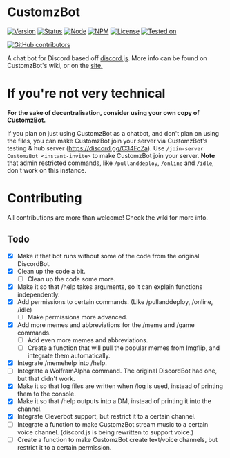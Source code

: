 # CustomzBot

[![Version](https://img.shields.io/badge/Version-1.1-green.svg?style=flat-square)](https://github.com/GlitchMasta47/CustomzBot/releases)
[![Status](https://img.shields.io/badge/Status-Ready-green.svg?style=flat-square)]()
[![Node](https://img.shields.io/badge/Node-5.2.0-blue.svg?style=flat-square)](http://nodejs.org)
[![NPM](https://img.shields.io/badge/NPM-3.5.3-blue.svg?style=flat-square)](http://nodejs.org)
[![License](https://img.shields.io/badge/License-GNU-blue.svg?style=flat-square)]()
[![Tested on](https://img.shields.io/badge/Tested%20on-Windows%2010%2FUbuntu%2015.10-lightgrey.svg?style=flat-square)]()

[![GitHub contributors](https://img.shields.io/github/contributors/glitchmasta47/customzbot.svg?style=flat-square)]()


A chat bot for Discord based off <a href="https://github.com/hydrabolt/discord.js/">discord.js</a>.
More info can be found on CustomzBot's wiki, or on the [site.](http://glitchmasta47.github.io/projects/customzbot/)

# If you're not very technical
**For the sake of decentralisation, consider using your own copy of CustomzBot.**

If you plan on just using CustomzBot as a chatbot, and don't plan on using the files, you can make CustomzBot join your server via CustomzBot's testing & hub server (https://discord.gg/C34FcZa). Use `/join-server CustomzBot <instant-invite>` to make CustomzBot join your server.
**Note** that admin restricted commands, like `/pullanddeploy`, `/online` and `/idle`, don't work on this instance.

# Contributing
All contributions are more than welcome!
Check the wiki for more info.

## Todo

- [x] Make it that bot runs without some of the code from the original DiscordBot.
- [x] Clean up the code a bit.
    - [ ] Clean up the code some more.
- [x] Make it so that /help takes arguments, so it can explain functions independently.
- [x] Add permissions to certain commands. (Like /pullanddeploy, /online, /idle)
    - [ ] Make permissions more advanced.
- [x] Add more memes and abbreviations for the /meme and /game commands.
    - [ ] Add even more memes and abbreviations.
    - [ ] Create a function that will pull the popular memes from Imgflip, and integrate them automatically.
- [x] Integrate /memehelp into /help.
- [ ] Integrate a WolframAlpha command. The original DiscordBot had one, but that didn't work.
- [x] Make it so that log files are written when /log is used, instead of printing them to the console.
- [x] Make it so that /help outputs into a DM, instead of printing it into the channel.
- [x] Integrate Cleverbot support, but restrict it to a certain channel.
- [ ] Integrate a function to make CustomzBot stream music to a certain voice channel. (discord.js is being rewritten to support voice.)
- [ ] Create a function to make CustomzBot create text/voice channels, but restrict it to a certain permission.
